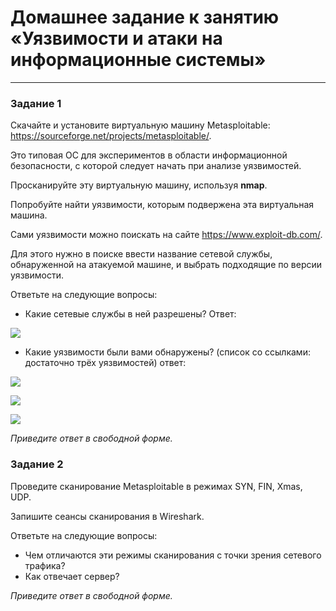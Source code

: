# Домашнее задание к занятию «Уязвимости и атаки на информационные системы»

------

### Задание 1

Скачайте и установите виртуальную машину Metasploitable: https://sourceforge.net/projects/metasploitable/.

Это типовая ОС для экспериментов в области информационной безопасности, с которой следует начать при анализе уязвимостей.

Просканируйте эту виртуальную машину, используя **nmap**.

Попробуйте найти уязвимости, которым подвержена эта виртуальная машина.

Сами уязвимости можно поискать на сайте https://www.exploit-db.com/.

Для этого нужно в поиске ввести название сетевой службы, обнаруженной на атакуемой машине, и выбрать подходящие по версии уязвимости.

Ответьте на следующие вопросы:

- Какие сетевые службы в ней разрешены?
Ответ:

![](https://user-images.githubusercontent.com/136073445/276365428-ac8b60ce-50e9-4d9e-be93-45614866d442.png)
  
- Какие уязвимости были вами обнаружены? (список со ссылками: достаточно трёх уязвимостей)
ответ:

![](https://user-images.githubusercontent.com/136073445/276365146-bfa58f35-571f-4ec7-96f9-a269706df9de.png)

![](https://user-images.githubusercontent.com/136073445/276367936-42f1b70c-7857-44da-b733-05136db8eb31.png)

![](https://user-images.githubusercontent.com/136073445/276369348-28f4dde2-2bee-4d0e-8e24-7ffe9bf59a0f.png)
  
*Приведите ответ в свободной форме.*  

### Задание 2

Проведите сканирование Metasploitable в режимах SYN, FIN, Xmas, UDP.

Запишите сеансы сканирования в Wireshark.

Ответьте на следующие вопросы:

- Чем отличаются эти режимы сканирования с точки зрения сетевого трафика?
- Как отвечает сервер?

*Приведите ответ в свободной форме.*

